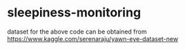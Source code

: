 # sleepiness-monitoring
dataset for the above code can be obtained from https://www.kaggle.com/serenaraju/yawn-eye-dataset-new

